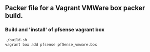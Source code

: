 
## Packer file for a Vagrant VMWare box packer build. 

### Build and 'install' of pfsense vagrant box

```sh
./build.sh
vagrant box add pfsense pfSense_vmware.box
```


